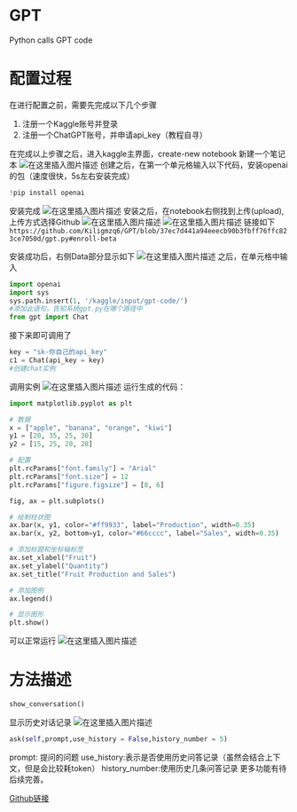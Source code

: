 # GPT
Python calls GPT code
# 配置过程
在进行配置之前，需要先完成以下几个步骤
 1. 注册一个Kaggle账号并登录
 2. 注册一个ChatGPT账号，并申请api_key（教程自寻）

在完成以上步骤之后，进入kaggle主界面，create-new notebook 新建一个笔记本
![在这里插入图片描述](https://img-blog.csdnimg.cn/d520a2cc888543c897c9368009b7d783.png)
创建之后，在第一个单元格输入以下代码，安装openai的包（速度很快，5s左右安装完成）
```python
!pip install openai
```
安装完成
![在这里插入图片描述](https://img-blog.csdnimg.cn/54c39e81742042b480982e39f47f2e98.png)
安装之后，在notebook右侧找到上传(upload),上传方式选择Github
![在这里插入图片描述](https://img-blog.csdnimg.cn/b4e8d9832a2d470ca12bb422dc683422.png)
![在这里插入图片描述](https://img-blog.csdnimg.cn/a460dbcfe08c4a7fb21497f23982c609.png)
链接如下
`
https://github.com/Kiligmzq6/GPT/blob/37ec7d441a94eeecb90b3fbff76ffc823ce7050d/gpt.py#enroll-beta
`

安装成功后，右侧Data部分显示如下
![在这里插入图片描述](https://img-blog.csdnimg.cn/b101f297783d4e37a553fee36538afb4.png)
之后，在单元格中输入

```python
import openai
import sys
sys.path.insert(1, '/kaggle/input/gpt-code/') 
#添加此语句，告知系统gpt.py在哪个路径中
from gpt import Chat
```
接下来即可调用了

```python
key = "sk-你自己的api_key" 
c1 = Chat(api_key = key)
#创建chat实例
```
调用实例
![在这里插入图片描述](https://img-blog.csdnimg.cn/5f77c19fc9c1494ba87d8b31c67d9e70.png)
运行生成的代码：

```python
import matplotlib.pyplot as plt

# 数据
x = ["apple", "banana", "orange", "kiwi"]
y1 = [20, 35, 25, 30]
y2 = [15, 25, 20, 28]

# 配置
plt.rcParams["font.family"] = "Arial"
plt.rcParams["font.size"] = 12
plt.rcParams["figure.figsize"] = [8, 6]

fig, ax = plt.subplots()

# 绘制柱状图
ax.bar(x, y1, color="#ff9933", label="Production", width=0.35)
ax.bar(x, y2, bottom=y1, color="#66cccc", label="Sales", width=0.35)

# 添加标题和坐标轴标签
ax.set_xlabel("Fruit")
ax.set_ylabel("Quantity")
ax.set_title("Fruit Production and Sales")

# 添加图例
ax.legend()

# 显示图形
plt.show()
```
可以正常运行
![在这里插入图片描述](https://img-blog.csdnimg.cn/7e8cabe34dd4474c94f8e37a8a5cb941.png)
# 方法描述

```python
show_conversation()
```
显示历史对话记录
![在这里插入图片描述](https://img-blog.csdnimg.cn/5ed7e010dd6d425fa463dd832a6c6902.png)

```python
ask(self,prompt,use_history = False,history_number = 5)
```
prompt: 提问的问题
use_history:表示是否使用历史问答记录（虽然会结合上下文，但是会比较耗token）
history_number:使用历史几条问答记录
更多功能有待后续完善。

[Github链接](https://github.com/Kiligmzq6/GPT)
